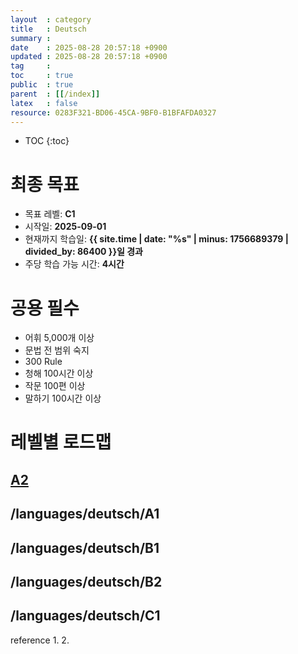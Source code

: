```yaml
---
layout  : category 
title   : Deutsch
summary : 
date    : 2025-08-28 20:57:18 +0900
updated : 2025-08-28 20:57:18 +0900
tag     : 
toc     : true
public  : true
parent  : [[/index]] 
latex   : false
resource: 0283F321-BD06-45CA-9BF0-B1BFAFDA0327
---
```

* TOC
{:toc}

#  최종 목표
- 목표 레벨: **C1**
- 시작일: **2025-09-01**
- 현재까지 학습일: **{{ site.time | date: "%s" | minus: 1756689379 | divided_by: 86400 }}일 경과**
- 주당 학습 가능 시간: **4시간**


#  공용 필수
-  어휘 5,000개 이상  
-  문법 전 범위 숙지
-  300 Rule
 -  청해 100시간 이상  
 -  작문 100편 이상  
 -  말하기 100시간 이상  


# 레벨별 로드맵

## [A2](/languages/deutsch/A2)


## /languages/deutsch/A1


## /languages/deutsch/B1


## /languages/deutsch/B2


## /languages/deutsch/C1

reference
1. 
2. 
